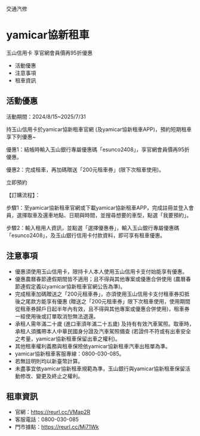 交通汽修

# yamicar協新租車  

玉山信用卡 享官網會員價再95折優惠

  * 活動優惠
  * 注意事項
  * 租車資訊

## 活動優惠

活動期間：2024/8/15~2025/7/31

持玉山信用卡於yamicar協新租車官網 (及yamicar協新租車APP)，預約短期租車享下列優惠~

優惠1：結帳時輸入玉山銀行專屬優惠碼「esunco2408」，享官網會員價再95折優惠。

優惠2：完成租車，再加碼贈送「200元租車券」(限下次租車使用)。

立即預約

【訂購流程】：

步驟1：至yamicar協新租車官網或下載yamicar協新租車APP，完成註冊並登入會員，選擇取車及還車地點、日期與時間，並搜尋想要的車型，點選「我要預約」。

步驟2：輸入租用人資訊，並點選「選擇優惠券」，輸入玉山銀行專屬優惠碼「esunco2408」，及玉山銀行信用卡付款資料，即可享有租車優惠。

## 注意事項

  * 優惠須使用玉山信用卡，限持卡人本人使用玉山信用卡支付始能享有優惠。
  * 優惠農曆春節連假期間皆不適用；且不得與其他專案或優惠合併使用 (農曆春節連假定義以yamicar協新租車官網公告為準)。
  * 完成租車加碼贈送之「200元租車券」，亦須使用玉山信用卡支付租車券扣抵後之尾款方能享有優惠 (贈送之「200元租車券」限下次租車使用，使用期間從租車券歸戶日起半年內有效，且不得與其他專案或優惠合併使用)，租車券一經使用後或訂單取消恕無法退還。
  * 承租人需年滿二十歲 (進口車須年滿二十五歲) 及持有有效汽車駕照。取車時，承租人須攜帶本人中華民國身分證及汽車駕照備查 (若證件不符或有出車安全之考量，yamicar協新租車保留出車之權利)。
  * 其他租車權利義務與租車保險依yamicar協新租車汽車出租單為準。
  * yamicar協新租車客服專線：0800-030-085。
  * 若無註明則均以新臺幣計算。
  * 未盡事宜依yamicar協新租車規範為準，玉山銀行與yamicar協新租車保留活動修改、變更及終止之權利。

## 租車資訊

  * 官網：https://reurl.cc/VMap2R
  * 客服電話：0800-030-085
  * 門市據點：https://reurl.cc/Mj71Wk

